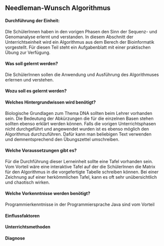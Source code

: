 ## Needleman-Wunsch Algorithmus
#### Durchführung der Einheit:
DIe SchülerInnen haben in den vorigen Phasen den Sinn der Sequenz- und Genomanalyse erlernt und verstanden. 
In diesem Abschnitt der Unterrichtseinheit wird ein Algorithmus aus dem Berech der Bioinformatik vorgestellt. Für diesen Teil steht ein Aufgabenblatt mit einer praktischen Übung zur Verfügung.
#### Was soll gelernt werden?
Die SchülerInnen sollen die Anwendung und Ausführung des Algorithmuses erlernen und verstehen.
#### Wozu soll es gelernt werden?

#### Welches Hintergrundwissen wird benötigt?
Biologische Grundlagen zum Thema DNA sollten beim Lehrer vorhanden sein. Die Bedeutung der Abkürzungen die für die einzelnen Basen stehen  sollten ebenso erklärt werden können.
Falls  die vorigen Unterrichtsphasen nicht durchgeführt und angewendet wurden ist es ebenso möglich den Algorithmus durchzuführen. Dafür kann man beliebigen Text verwenden und demnentsprechend den Übungszettel umschreiben.

#### Welche Voraussetzungen gibt es?
Für die Durchführung dieser Lerneinheit sollte eine Tafel vorhanden sein. Vom Vorteil  wäre eine interaktive Tafel auf der die SchülerInnen die Matrix für den Algorithmus in die vorgefertigte Tabelle schreiben können. Bei einer  Zeichnung auf einer herkömmlichen Tafel, kann es oft sehr unübersichtlich und chaotisch wirken. 
#### Welche Vorkenntnisse werden benötigt?
Programmierkenntnisse in der Programmiersprache Java sind vom Vorteil 

#### Einflussfaktoren

#### Unterrichtsmethoden

#### Diagnose 
